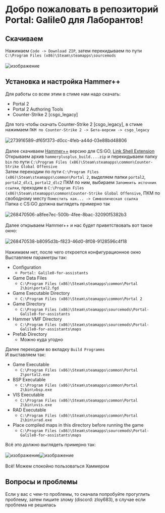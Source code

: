 # Добро пожаловать в репозиторий Portal: Galile0 для Лаборантов!

## Скачиваем
Нажимаем `Code -> Download ZIP`, затем перекидываем по пути `C:\Program Files (x86)\Steam\steamapps\sourcemods`\
\
![изображение](https://github.com/MagicManWithLinux/Portal-Galile0-for-assistants/assets/94105164/8a49d11d-38a5-41f6-9928-351b27127698)
## Установка и настройка Hammer++
Для работы со всем этим в стиме нам надо скачать:
- Portal 2
- Portal 2 Authoring Tools
- Counter-Strike 2 [csgo_legacy]


Для того чтобы скачать Counter-Strike 2 [csgo_legacy], в стиме нажимаем `ПКМ по Counter-Strike 2 -> Бета-версии -> csgo_legacy`\
\
![273916589-df65f373-d0cc-4feb-a44d-03e88bd48806](https://github.com/MagicManWithLinux/Portal-Galile0-for-assistants/assets/94105164/2b83b694-f35f-402b-9b07-4377c7da4a40)\
\
Далее скачиваем [Hammer++](https://ficool2.github.io/HammerPlusPlus-Website/download.html) версию для CS:GO, [Link Shell Extension](https://schinagl.priv.at/nt/hardlinkshellext/linkshellextension.html#contact)\
Открываем архив `hammerplusplus_build....zip` и перекидываем папку `bin` по пути `C:\Program Files (x86)\Steam\steamapps\common\Counter-Strike Global Offensive`\
Затем переходим по пути `C:\Program Files (x86)\Steam\steamapps\common\Portal 2`, выделяем папки `portal2`, `portal2_dlc1`, `portal2_dlc2` ПКМ по ним, выбираем `Запомнить источник ссылки`, преходим в `C:\Program Files (x86)\Steam\steamapps\common\Counter-Strike Global Offensive`, ПКМ по свободному месту `Поместить как... -> Символическая ссылка`\
Папка с CS:GO должна выглядеть примерно так\
\
![268470506-a8fee7ec-500b-4fee-8bac-32090f5382b3](https://github.com/MagicManWithLinux/Portal-Galile0-for-assistants/assets/94105164/369a272a-9fe2-4e72-b295-f8ed0353b725)\
\
Далее открываем Hammer++ и нас будет приветствовать вот такое окно:\
\
![268470538-b8095d3b-f823-46d0-8f08-9128596c4f18](https://github.com/MagicManWithLinux/Portal-Galile0-for-assistants/assets/94105164/185910e9-9049-4b7a-a77e-c86e50053993)\
\
Нажимаем нет, после чего откроется конфигурационное окно\
Выставляем параметры так:
- Configuration
  - `Portal: Galile0-for-assistants`
- Game Data Files
  - `C:\Program Files (x86)\Steam\steamapps\common\Portal 2\bin\portal2.fgd`
- Game Executable Directory
  - `C:\Program Files (x86)\Steam\steamapps\common\Portal 2`
- Game Directory
  - `C:\Program Files (x86)\Steam\steamapps\sourcemods\Portal-Galile0-for-assistants`
- Hammer VMF Directory
  - `C:\Program Files (x86)\Steam\steamapps\sourcemods\Portal-Galile0-for-assistants\maps`
- Prefab Directory
  - Можно куда угодно


Далее переходим во вкладку `Build Programms`\
И выставляем так:
- Game Executable
  - `C:\Program Files (x86)\Steam\steamapps\common\Portal 2\portal2.exe`
- BSP Executable
  - `C:\Program Files (x86)\Steam\steamapps\common\Portal 2\bin\vbsp.exe`
- VIS Executable
  - `C:\Program Files (x86)\Steam\steamapps\common\Portal 2\bin\vvis.exe`
- RAD Executable
  - `C:\Program Files (x86)\Steam\steamapps\common\Portal 2\bin\vrad.exe`
- Place compiled maps in this directory before running the game
  - `C:\Program Files (x86)\Steam\steamapps\sourcemods\Portal-Galile0-for-assistants\maps`
 
Всё это должно выглядеть примерно так:\
\
![изображение](https://github.com/MagicManWithLinux/Portal-Galile0-for-assistants/assets/94105164/4b9ee6b3-2615-4454-a9a6-3ca735ad39aa)![изображение](https://github.com/MagicManWithLinux/Portal-Galile0-for-assistants/assets/94105164/314a4910-6be1-4f34-8196-4773ec36ce1f)\
\
Всё! Можем спокойно пользоваться Хаммером
## Вопросы и проблемы
Если у вас с чем-то проблемы, то сначала попробуйте прогуглить проблему, затем пишите злому (discord: zloy683), в случае если проблема не решилась
